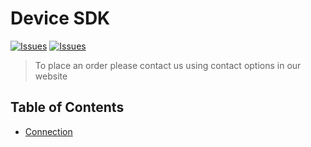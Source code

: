 # Device SDK

[![Issues](https://img.shields.io/github/issues-raw/jahangostarpars/device-sdk.svg)](https://github.com/jahangostarpars/device-sdk/issues?q=is%3Aopen+is%3Aissue)
[![Issues](https://img.shields.io/github/issues-closed-raw/jahangostarpars/device-sdk.svg)](https://github.com/jahangostarpars/device-sdk/issues?q=is%3Aissue+is%3Aclosed)

> To place an order please contact us using contact options in our website

## Table of Contents

- [Connection](drivers/README.md)

